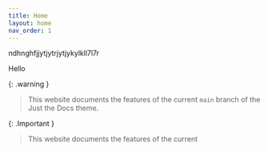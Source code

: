 ```yaml
---
title: Home
layout: home
nav_order: 1
---
```


ndhnghfjjytjytrjytjykylkll7l7r


Hello

{: .warning }
> This website documents the features of the current `main` branch of the Just the Docs theme.



{: .Important }
> This website documents the features of the current 